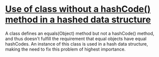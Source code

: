 # [Use of class without a hashCode() method in a hashed data structure](https://spotbugs.readthedocs.io/en/latest/bugDescriptions.html#HE_USE_OF_UNHASHABLE_CLASS)

 A class defines an equals(Object)  method but not a hashCode() method,
and thus doesn't fulfill the requirement that equal objects have equal hashCodes.
An instance of this class is used in a hash data structure, making the need to
fix this problem of highest importance.